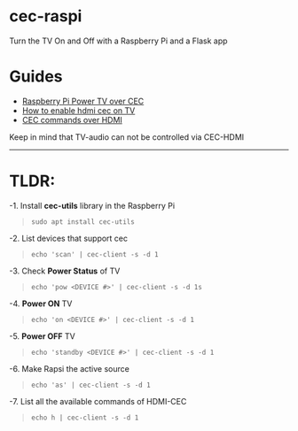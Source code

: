 # cec-raspi
Turn the TV On and Off with a Raspberry Pi and a Flask app

# Guides

  - [Raspberry Pi Power TV over CEC](https://www.linuxuprising.com/2019/07/raspberry-pi-power-on-off-tv-connected.html)
  - [How to enable hdmi cec on TV](https://www.howtogeek.com/207186/how-to-enable-hdmi-cec-on-your-tv-and-why-you-should/)
  - [CEC commands over HDMI](https://elinux.org/CEC_(Consumer_Electronics_Control)_over_HDMI)

Keep in mind that TV-audio can not be controlled via CEC-HDMI

---

# TLDR:

-1. Install **cec-utils** library in the Raspberry Pi
  >`sudo apt install cec-utils`

-2. List devices that support cec
  >`echo 'scan' | cec-client -s -d 1`

-3. Check **Power Status** of TV
  >`echo 'pow <DEVICE #>' | cec-client -s -d 1s`

-4. **Power ON** TV
  >`echo 'on <DEVICE #>' | cec-client -s -d 1`

-5. **Power OFF** TV
  >`echo 'standby <DEVICE #>' | cec-client -s -d 1`

-6. Make Rapsi the active source
  >`echo 'as' | cec-client -s -d 1`

-7. List all the available commands of HDMI-CEC
  >`echo h | cec-client -s -d 1`
 
 
 
